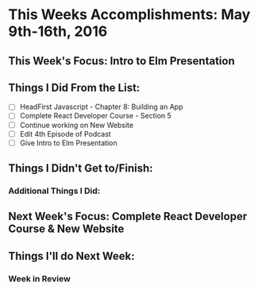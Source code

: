 # This Weeks Accomplishments: May 9th-16th, 2016

## This Week's Focus: Intro to Elm Presentation

## Things I Did From the List:
- [ ] HeadFirst Javascript - Chapter 8: Building an App
- [ ] Complete React Developer Course - Section 5
- [ ] Continue working on New Website
- [ ] Edit 4th Episode of Podcast
- [ ] Give Intro to Elm Presentation

## Things I Didn't Get to/Finish:

### Additional Things I Did:

## Next Week's Focus: Complete React Developer Course & New Website

## Things I'll do Next Week:

### Week in Review
